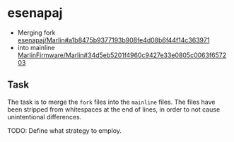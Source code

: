 # esenapaj
- Merging fork [esenapaj/Marlin#a1b8475b9377193b908fe4d08b6f44f14c363971](https://github.com/esenapaj/Marlin/commit/a1b8475b9377193b908fe4d08b6f44f14c363971)
- into mainline [MarlinFirmware/Marlin#34d5eb5201f4960c9427e33e0805c0063f657203](https://github.com/MarlinFirmware/Marlin/commit/34d5eb5201f4960c9427e33e0805c0063f657203)


## Task
The task is to merge the `fork` files into the `mainline` files. The files have been stripped from whitespaces at the end of lines, in order to not cause unintentional differences.

TODO: Define what strategy to employ.
